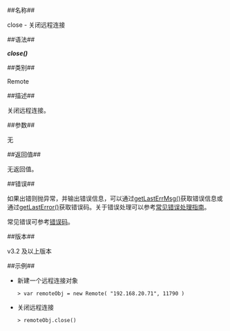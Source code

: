##名称##

close - 关闭远程连接

##语法##

***close()***

##类别##

Remote

##描述##

关闭远程连接。

##参数##

无

##返回值##

无返回值。

##错误##

如果出错则抛异常，并输出错误信息，可以通过[getLastErrMsg()](manual/Manual/Sequoiadb_Command/Global/getLastErrMsg.md)获取错误信息或通过[getLastError()](manual/Manual/Sequoiadb_Command/Global/getLastError.md)获取错误码。关于错误处理可以参考[常见错误处理指南](manual/FAQ/faq_sdb.md)。


常见错误可参考[错误码](manual/Manual/Sequoiadb_error_code.md)。

##版本##

v3.2 及以上版本

##示例##

* 新建一个远程连接对象

    ```lang-javascript
    > var remoteObj = new Remote( "192.168.20.71", 11790 )
    ```

* 关闭远程连接

    ```lang-javascript
    > remoteObj.close()
    ```